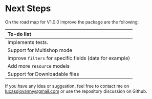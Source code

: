 # Next Steps

On the road map for V1.0.0 improve the package are the following:

| To-do list                                                  |
|:------------------------------------------------------------|
| Implements tests.                                           |
| Support for Multishop mode                                  |
| Improve `filters` for specific fields (data for example)    |
| Add more `resource` models                                  |
| Support for Downloadable files                              |

If you have any idea or suggestion, feel free to contact me on [lucasgiovanny@gmail.com](lucasgiovanny@gmail.com) or use the repository discussion on Github.
